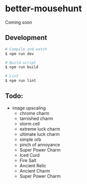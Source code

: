 # better-mousehunt

Coming soon

## Development

``` sh
# Compile and watch
$ npm run dev

# Build script
$ npm run build

# Lint
$ npm run lint
```

## Todo:

- image upscaling
  - chrome charm
  - tarnished charm
  - storm cell
  - extreme luck charm
  - ultimate luck charm
  - simple orb
  - pinch of annoyance
  - Super Power Charm
  - Iced Curd
  - Fire Salt
  - Ancient Relic
  - Ancient Charm
  - Super Power Charm
